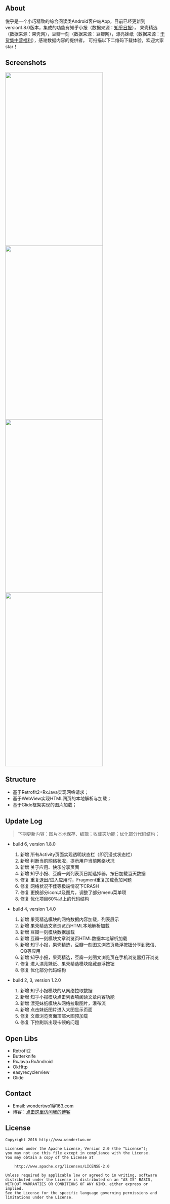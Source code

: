
## About

悦乎是一个小巧精致的综合阅读类Android客户端App，目前已经更新到version1.8.0版本，集成的功能有知乎小报（数据来源：[知乎日报](https://github.com/izzyleung/ZhihuDailyPurify/wiki/%E7%9F%A5%E4%B9%8E%E6%97%A5%E6%8A%A5-API-%E5%88%86%E6%9E%90)），
果壳精选（数据来源：果壳网），豆瓣一刻（数据来源：豆瓣网），漂亮妹纸（数据来源：[干货集中营福利](http://gank.io/api/data/%E7%A6%8F%E5%88%A9/1000/1)），感谢数据内容的提供者。
可扫描以下二维码下载体验，欢迎大家star！


## Screenshots

<img src="screenshots/app_yuehu_01.jpg" width="308" height="548"/>
<img src="screenshots/app_yuehu_02.jpg" width="308" height="548"/>

<img src="screenshots/app_yuehu_03.jpg" width="308" height="548"/>
<img src="screenshots/app_yuehu_04.jpg" width="308" height="548"/>


## Structure

* 基于Retrofit2+RxJava实现网络请求；
* 基于WebView实现HTML网页的本地解析与加载；
* 基于Glide框架实现的图片加载；


## Update Log

> 下期更新内容：图片本地保存、编辑；收藏夹功能；优化部分代码结构；

- build 6, version 1.8.0

    1. 新增   所有Activity页面实现透明状态栏（即沉浸式状态栏）
    2. 新增   判断当前网络状况，提示用户当前网络状况
    3. 新增   关于应用、快乐分享页面
    4. 新增   知乎小报、豆瓣一刻列表页日期选择器，按日加载当天数据
    5. 修复   重复退出/进入应用时，Fragment重复加载叠加问题
    6. 修复   网络状况不佳等极端情况下CRASH
    7. 修复   更换部分icon以及图片，调整了部分menu菜单项
    8. 修复   优化项目60%以上的代码结构

- build 4, version 1.4.0

    1. 新增   果壳精选模块的网络数据内容加载，列表展示
    2. 新增   果壳精选文章浏览页HTML本地解析加载
    3. 新增   豆瓣一刻模块数据加载
    4. 新增   豆瓣一刻模块文章浏览页HTML数据本地解析加载
    5. 新增   知乎小报，果壳精选，豆瓣一刻图文浏览页悬浮按钮分享到微信、QQ等应用
    6. 新增   知乎小报，果壳精选，豆瓣一刻图文浏览页在手机浏览器打开浏览
    7. 修复   进入漂亮妹纸、果壳精选模块隐藏悬浮按钮
    7. 修复   优化部分代码结构

- build 2, 3, version 1.2.0

    1. 新增   知乎小报模块的从网络拉取数据
    2. 新增   知乎小报模块点击列表项阅读文章内容功能
    3. 新增   漂亮妹纸模块从网络拉取图片，瀑布流
    4. 新增   点击妹纸图片进入大图显示页面
    5. 修复   文章浏览页面顶部大图预加载
    6. 修复   下拉刷新出现卡顿的问题


## Open Libs

* Retrofit2
* Butterknife
* RxJava+RxAndroid
* OkHttp
* easyrecyclerview
* Glide


## Contact

- Email: wondertwo1@163.com
- 博客：[点击这里访问我的博客](http://www.cnblogs.com/wondertwo/)


## License

```
Copyright 2016 http://www.wondertwo.me

Licensed under the Apache License, Version 2.0 (the "License");
you may not use this file except in compliance with the License.
You may obtain a copy of the License at

    http://www.apache.org/licenses/LICENSE-2.0

Unless required by applicable law or agreed to in writing, software
distributed under the License is distributed on an "AS IS" BASIS,
WITHOUT WARRANTIES OR CONDITIONS OF ANY KIND, either express or implied.
See the License for the specific language governing permissions and
limitations under the License.
```

